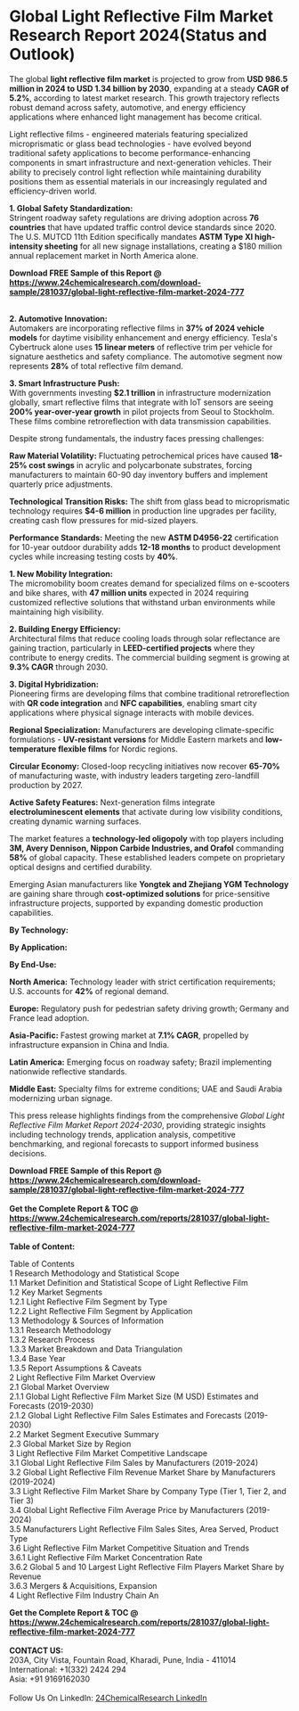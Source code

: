<h1>Global Light Reflective Film Market Research Report 2024(Status and Outlook)</h1><p>The global <strong>light reflective film market</strong> is projected to grow from <strong>USD 986.5 million in 2024 to USD 1.34 billion by 2030</strong>, expanding at a steady <strong>CAGR of 5.2%</strong>, according to latest market research. This growth trajectory reflects robust demand across safety, automotive, and energy efficiency applications where enhanced light management has become critical.</p><p>Light reflective films - engineered materials featuring specialized microprismatic or glass bead technologies - have evolved beyond traditional safety applications to become performance-enhancing components in smart infrastructure and next-generation vehicles. Their ability to precisely control light reflection while maintaining durability positions them as essential materials in our increasingly regulated and efficiency-driven world.</p><p><strong>1. Global Safety Standardization:</strong><br>
Stringent roadway safety regulations are driving adoption across <strong>76 countries</strong> that have updated traffic control device standards since 2020. The U.S. MUTCD 11th Edition specifically mandates <strong>ASTM Type XI high-intensity sheeting</strong> for all new signage installations, creating a $180 million annual replacement market in North America alone.</p><div><b>Download FREE Sample of this Report @ 
            <a href="https://www.24chemicalresearch.com/download-sample/281037/global-light-reflective-film-market-2024-777">
            https://www.24chemicalresearch.com/download-sample/281037/global-light-reflective-film-market-2024-777</a></b></div><br><p><strong>2. Automotive Innovation:</strong><br>
Automakers are incorporating reflective films in <strong>37% of 2024 vehicle models</strong> for daytime visibility enhancement and energy efficiency. Tesla's Cybertruck alone uses <strong>15 linear meters</strong> of reflective trim per vehicle for signature aesthetics and safety compliance. The automotive segment now represents <strong>28%</strong> of total reflective film demand.</p><p><strong>3. Smart Infrastructure Push:</strong><br>
With governments investing <strong>$2.1 trillion</strong> in infrastructure modernization globally, smart reflective films that integrate with IoT sensors are seeing <strong>200% year-over-year growth</strong> in pilot projects from Seoul to Stockholm. These films combine retroreflection with data transmission capabilities.</p><p>Despite strong fundamentals, the industry faces pressing challenges:</p><p><strong>Raw Material Volatility:</strong> Fluctuating petrochemical prices have caused <strong>18-25% cost swings</strong> in acrylic and polycarbonate substrates, forcing manufacturers to maintain 60-90 day inventory buffers and implement quarterly price adjustments.</p><p><strong>Technological Transition Risks:</strong> The shift from glass bead to microprismatic technology requires <strong>$4-6 million</strong> in production line upgrades per facility, creating cash flow pressures for mid-sized players.</p><p><strong>Performance Standards:</strong> Meeting the new <strong>ASTM D4956-22</strong> certification for 10-year outdoor durability adds <strong>12-18 months</strong> to product development cycles while increasing testing costs by <strong>40%</strong>.</p><p><strong>1. New Mobility Integration:</strong><br>
The micromobility boom creates demand for specialized films on e-scooters and bike shares, with <strong>47 million units</strong> expected in 2024 requiring customized reflective solutions that withstand urban environments while maintaining high visibility.</p><p><strong>2. Building Energy Efficiency:</strong><br>
Architectural films that reduce cooling loads through solar reflectance are gaining traction, particularly in <strong>LEED-certified projects</strong> where they contribute to energy credits. The commercial building segment is growing at <strong>9.3% CAGR</strong> through 2030.</p><p><strong>3. Digital Hybridization:</strong><br>
Pioneering firms are developing films that combine traditional retroreflection with <strong>QR code integration</strong> and <strong>NFC capabilities</strong>, enabling smart city applications where physical signage interacts with mobile devices.</p><p><strong>Regional Specialization:</strong> Manufacturers are developing climate-specific formulations - <strong>UV-resistant versions</strong> for Middle Eastern markets and <strong>low-temperature flexible films</strong> for Nordic regions.</p><p><strong>Circular Economy:</strong> Closed-loop recycling initiatives now recover <strong>65-70%</strong> of manufacturing waste, with industry leaders targeting zero-landfill production by 2027.</p><p><strong>Active Safety Features:</strong> Next-generation films integrate <strong>electroluminescent elements</strong> that activate during low visibility conditions, creating dynamic warning surfaces.</p><p>The market features a <strong>technology-led oligopoly</strong> with top players including <strong>3M, Avery Dennison, Nippon Carbide Industries, and Orafol</strong> commanding <strong>58%</strong> of global capacity. These established leaders compete on proprietary optical designs and certified durability.</p><p>Emerging Asian manufacturers like <strong>Yongtek and Zhejiang YGM Technology</strong> are gaining share through <strong>cost-optimized solutions</strong> for price-sensitive infrastructure projects, supported by expanding domestic production capabilities.</p><p><strong>By Technology:</strong></p><p><strong>By Application:</strong></p><p><strong>By End-Use:</strong></p><p><strong>North America:</strong> Technology leader with strict certification requirements; U.S. accounts for <strong>42%</strong> of regional demand.</p><p><strong>Europe:</strong> Regulatory push for pedestrian safety driving growth; Germany and France lead adoption.</p><p><strong>Asia-Pacific:</strong> Fastest growing market at <strong>7.1% CAGR</strong>, propelled by infrastructure expansion in China and India.</p><p><strong>Latin America:</strong> Emerging focus on roadway safety; Brazil implementing nationwide reflective standards.</p><p><strong>Middle East:</strong> Specialty films for extreme conditions; UAE and Saudi Arabia modernizing urban signage.</p><p>This press release highlights findings from the comprehensive <em>Global Light Reflective Film Market Report 2024-2030</em>, providing strategic insights including technology trends, application analysis, competitive benchmarking, and regional forecasts to support informed business decisions.</p><div><b>Download FREE Sample of this Report @ 
            <a href="https://www.24chemicalresearch.com/download-sample/281037/global-light-reflective-film-market-2024-777">
            https://www.24chemicalresearch.com/download-sample/281037/global-light-reflective-film-market-2024-777</a></b></div><br><div><b>Get the Complete Report & TOC @ 
            <a href="https://www.24chemicalresearch.com/reports/281037/global-light-reflective-film-market-2024-777">
            https://www.24chemicalresearch.com/reports/281037/global-light-reflective-film-market-2024-777</a></b></div><br>
            <b>Table of Content:</b><p>Table of Contents<br />
 1 Research Methodology and Statistical Scope<br />
 1.1 Market Definition and Statistical Scope of Light Reflective Film<br />
 1.2 Key Market Segments<br />
 1.2.1 Light Reflective Film Segment by Type<br />
 1.2.2 Light Reflective Film Segment by Application<br />
 1.3 Methodology & Sources of Information<br />
 1.3.1 Research Methodology<br />
 1.3.2 Research Process<br />
 1.3.3 Market Breakdown and Data Triangulation<br />
 1.3.4 Base Year<br />
 1.3.5 Report Assumptions & Caveats<br />
 2 Light Reflective Film Market Overview<br />
 2.1 Global Market Overview<br />
 2.1.1 Global Light Reflective Film Market Size (M USD) Estimates and Forecasts (2019-2030)<br />
 2.1.2 Global Light Reflective Film Sales Estimates and Forecasts (2019-2030)<br />
 2.2 Market Segment Executive Summary<br />
 2.3 Global Market Size by Region<br />
 3 Light Reflective Film Market Competitive Landscape<br />
 3.1 Global Light Reflective Film Sales by Manufacturers (2019-2024)<br />
 3.2 Global Light Reflective Film Revenue Market Share by Manufacturers (2019-2024)<br />
 3.3 Light Reflective Film Market Share by Company Type (Tier 1, Tier 2, and Tier 3)<br />
 3.4 Global Light Reflective Film Average Price by Manufacturers (2019-2024)<br />
 3.5 Manufacturers Light Reflective Film Sales Sites, Area Served, Product Type<br />
 3.6 Light Reflective Film Market Competitive Situation and Trends<br />
 3.6.1 Light Reflective Film Market Concentration Rate<br />
 3.6.2 Global 5 and 10 Largest Light Reflective Film Players Market Share by Revenue<br />
 3.6.3 Mergers & Acquisitions, Expansion<br />
 4 Light Reflective Film Industry Chain An</p><div><b>Get the Complete Report & TOC @ 
            <a href="https://www.24chemicalresearch.com/reports/281037/global-light-reflective-film-market-2024-777">
            https://www.24chemicalresearch.com/reports/281037/global-light-reflective-film-market-2024-777</a></b></div><br><b>CONTACT US:</b><br>
            203A, City Vista, Fountain Road, Kharadi, Pune, India - 411014<br>
            International: +1(332) 2424 294<br>
            Asia: +91 9169162030 <br><br>
            Follow Us On LinkedIn: <a href="https://www.linkedin.com/company/24chemicalresearch/">24ChemicalResearch LinkedIn</a>